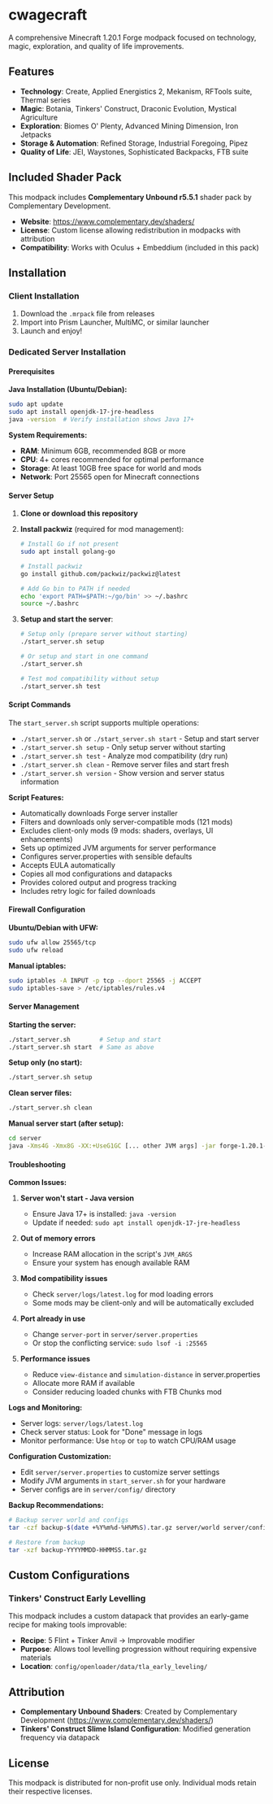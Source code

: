 # cwagecraft

A comprehensive Minecraft 1.20.1 Forge modpack focused on technology, magic, exploration, and quality of life improvements.

## Features

- **Technology**: Create, Applied Energistics 2, Mekanism, RFTools suite, Thermal series
- **Magic**: Botania, Tinkers' Construct, Draconic Evolution, Mystical Agriculture
- **Exploration**: Biomes O' Plenty, Advanced Mining Dimension, Iron Jetpacks
- **Storage & Automation**: Refined Storage, Industrial Foregoing, Pipez
- **Quality of Life**: JEI, Waystones, Sophisticated Backpacks, FTB suite

## Included Shader Pack

This modpack includes **Complementary Unbound r5.5.1** shader pack by Complementary Development.

- **Website**: https://www.complementary.dev/shaders/
- **License**: Custom license allowing redistribution in modpacks with attribution
- **Compatibility**: Works with Oculus + Embeddium (included in this pack)

## Installation

### Client Installation

1. Download the `.mrpack` file from releases
2. Import into Prism Launcher, MultiMC, or similar launcher
3. Launch and enjoy!

### Dedicated Server Installation

#### Prerequisites

**Java Installation (Ubuntu/Debian):**
```bash
sudo apt update
sudo apt install openjdk-17-jre-headless
java -version  # Verify installation shows Java 17+
```

**System Requirements:**
- **RAM**: Minimum 6GB, recommended 8GB or more
- **CPU**: 4+ cores recommended for optimal performance
- **Storage**: At least 10GB free space for world and mods
- **Network**: Port 25565 open for Minecraft connections

#### Server Setup

1. **Clone or download this repository**
2. **Install packwiz** (required for mod management):
   ```bash
   # Install Go if not present
   sudo apt install golang-go
   
   # Install packwiz
   go install github.com/packwiz/packwiz@latest
   
   # Add Go bin to PATH if needed
   echo 'export PATH=$PATH:~/go/bin' >> ~/.bashrc
   source ~/.bashrc
   ```

3. **Setup and start the server**:
   ```bash
   # Setup only (prepare server without starting)
   ./start_server.sh setup
   
   # Or setup and start in one command
   ./start_server.sh
   
   # Test mod compatibility without setup
   ./start_server.sh test
   ```

#### Script Commands

The `start_server.sh` script supports multiple operations:

- `./start_server.sh` or `./start_server.sh start` - Setup and start server
- `./start_server.sh setup` - Only setup server without starting  
- `./start_server.sh test` - Analyze mod compatibility (dry run)
- `./start_server.sh clean` - Remove server files and start fresh
- `./start_server.sh version` - Show version and server status information

**Script Features:**
- Automatically downloads Forge server installer
- Filters and downloads only server-compatible mods (121 mods)
- Excludes client-only mods (9 mods: shaders, overlays, UI enhancements)
- Sets up optimized JVM arguments for server performance
- Configures server.properties with sensible defaults
- Accepts EULA automatically
- Copies all mod configurations and datapacks
- Provides colored output and progress tracking
- Includes retry logic for failed downloads

#### Firewall Configuration

**Ubuntu/Debian with UFW:**
```bash
sudo ufw allow 25565/tcp
sudo ufw reload
```

**Manual iptables:**
```bash
sudo iptables -A INPUT -p tcp --dport 25565 -j ACCEPT
sudo iptables-save > /etc/iptables/rules.v4
```

#### Server Management

**Starting the server:**
```bash
./start_server.sh        # Setup and start
./start_server.sh start  # Same as above
```

**Setup only (no start):**
```bash
./start_server.sh setup
```

**Clean server files:**
```bash
./start_server.sh clean
```

**Manual server start (after setup):**
```bash
cd server
java -Xms4G -Xmx8G -XX:+UseG1GC [... other JVM args] -jar forge-1.20.1-47.3.22.jar nogui
```

#### Troubleshooting

**Common Issues:**

1. **Server won't start - Java version**
   - Ensure Java 17+ is installed: `java -version`
   - Update if needed: `sudo apt install openjdk-17-jre-headless`

2. **Out of memory errors**
   - Increase RAM allocation in the script's `JVM_ARGS`
   - Ensure your system has enough available RAM

3. **Mod compatibility issues**
   - Check `server/logs/latest.log` for mod loading errors
   - Some mods may be client-only and will be automatically excluded

4. **Port already in use**
   - Change `server-port` in `server/server.properties`
   - Or stop the conflicting service: `sudo lsof -i :25565`

5. **Performance issues**
   - Reduce `view-distance` and `simulation-distance` in server.properties
   - Allocate more RAM if available
   - Consider reducing loaded chunks with FTB Chunks mod

**Logs and Monitoring:**
- Server logs: `server/logs/latest.log`
- Check server status: Look for "Done" message in logs
- Monitor performance: Use `htop` or `top` to watch CPU/RAM usage

**Configuration Customization:**
- Edit `server/server.properties` to customize server settings
- Modify JVM arguments in `start_server.sh` for your hardware
- Server configs are in `server/config/` directory

**Backup Recommendations:**
```bash
# Backup server world and configs
tar -czf backup-$(date +%Y%m%d-%H%M%S).tar.gz server/world server/config

# Restore from backup
tar -xzf backup-YYYYMMDD-HHMMSS.tar.gz
```

## Custom Configurations

### Tinkers' Construct Early Levelling
This modpack includes a custom datapack that provides an early-game recipe for making tools improvable:
- **Recipe**: 5 Flint + Tinker Anvil → Improvable modifier
- **Purpose**: Allows tool levelling progression without requiring expensive materials
- **Location**: `config/openloader/data/tla_early_leveling/`

## Attribution

- **Complementary Unbound Shaders**: Created by Complementary Development (https://www.complementary.dev/shaders/)
- **Tinkers' Construct Slime Island Configuration**: Modified generation frequency via datapack

## License

This modpack is distributed for non-profit use only. Individual mods retain their respective licenses.